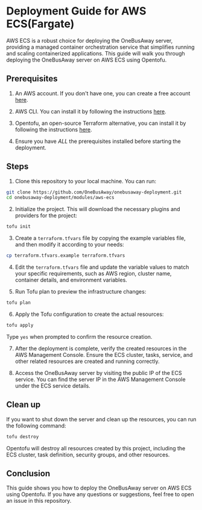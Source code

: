 # Deployment Guide for AWS ECS(Fargate)

AWS ECS is a robust choice for deploying the OneBusAway server, providing a managed container orchestration service that simplifies running and scaling containerized applications. This guide will walk you through deploying the OneBusAway server on AWS ECS using Opentofu.

## Prerequisites

1. An AWS account. If you don't have one, you can create a free account [here](https://aws.amazon.com/free/).

2. AWS CLI. You can install it by following the instructions [here](https://docs.aws.amazon.com/cli/latest/userguide/install-cliv2.html).

3. Opentofu, an open-source Terraform alternative, you can install it by following the instructions [here](https://opentofu.org/docs/intro/install/).

4. Ensure you have *ALL* the prerequisites installed before starting the deployment.

## Steps

1. Clone this repository to your local machine. You can run:

```bash
git clone https://github.com/OneBusAway/onebusaway-deployment.git
cd onebusaway-deployment/modules/aws-ecs
```

2. Initialize the project. This will download the necessary plugins and providers for the project:

```bash
tofu init
```

3. Create a `terraform.tfvars` file by copying the example variables file, and then modify it according to your needs:

```bash
cp terraform.tfvars.example terraform.tfvars
```

4. Edit the `terraform.tfvars` file and update the variable values to match your specific requirements, such as AWS region, cluster name, container details, and environment variables.

5. Run Tofu plan to preview the infrastructure changes:

```bash
tofu plan
```

6. Apply the Tofu configuration to create the actual resources:

```bash
tofu apply
```

Type `yes` when prompted to confirm the resource creation.

7. After the deployment is complete, verify the created resources in the AWS Management Console. Ensure the ECS cluster, tasks, service, and other related resources are created and running correctly.

8. Access the OneBusAway server by visiting the public IP of the ECS service. You can find the server IP in the AWS Management Console under the ECS service details.

## Clean up

If you want to shut down the server and clean up the resources, you can run the following command:

```bash
tofu destroy
```

Opentofu will destroy all resources created by this project, including the ECS cluster, task definition, security groups, and other resources.

## Conclusion

This guide shows you how to deploy the OneBusAway server on AWS ECS using Opentofu. If you have any questions or suggestions, feel free to open an issue in this repository.